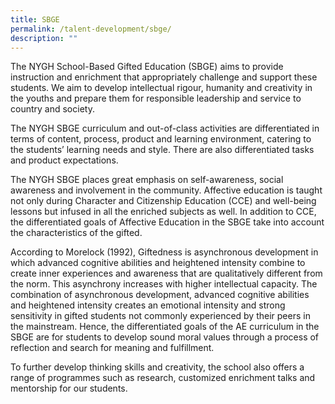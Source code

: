 ```yaml
---
title: SBGE
permalink: /talent-development/sbge/
description: ""
---
```

The NYGH School-Based Gifted Education (SBGE) aims to provide instruction and enrichment that appropriately challenge and support these students. We aim to develop intellectual rigour, humanity and creativity in the youths and prepare them for responsible leadership and service to country and society.

The NYGH SBGE curriculum and out-of-class activities are differentiated in terms of content, process, product and learning environment, catering to the students’ learning needs and style. There are also differentiated tasks and product expectations.

The NYGH SBGE places great emphasis on self-awareness, social awareness and involvement in the community. Affective education is taught not only during Character and Citizenship Education (CCE) and well-being lessons but infused in all the enriched subjects as well. In addition to CCE, the differentiated goals of Affective Education in the SBGE take into account the characteristics of the gifted.

According to Morelock (1992), Giftedness is asynchronous development in which advanced cognitive abilities and heightened intensity combine to create inner experiences and awareness that are qualitatively different from the norm. This asynchrony increases with higher intellectual capacity. The combination of asynchronous development, advanced cognitive abilities and heightened intensity creates an emotional intensity and strong sensitivity in gifted students not commonly experienced by their peers in the mainstream. Hence, the differentiated goals of the AE curriculum in the SBGE are for students to develop sound moral values through a process of reflection and search for meaning and fulfillment.

To further develop thinking skills and creativity, the school also offers a range of programmes such as research, customized enrichment talks and mentorship for our students.